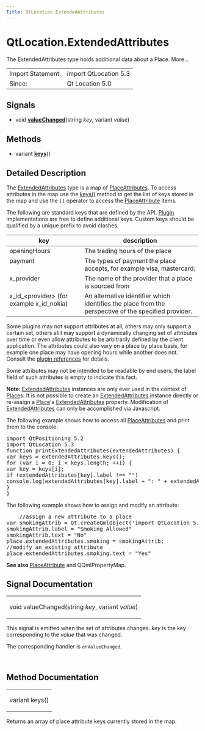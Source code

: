 ```yaml
---
Title: QtLocation.ExtendedAttributes
---
```


# QtLocation.ExtendedAttributes

<span class="subtitle"></span>
<!-- $$$ExtendedAttributes-brief -->
<p>The ExtendedAttributes type holds additional data about a Place. More...</p>
<!-- @@@ExtendedAttributes -->
<table class="alignedsummary">
<tr><td class="memItemLeft rightAlign topAlign"> Import Statement:</td><td class="memItemRight bottomAlign"> import QtLocation 5.3</td></tr><tr><td class="memItemLeft rightAlign topAlign"> Since:</td><td class="memItemRight bottomAlign">  Qt Location 5.0</td></tr></table><ul>
</ul>
<h2 id="signals">Signals</h2>
<ul>
<li class="fn">void <b><b><a href="#valueChanged-signal">valueChanged</a></b></b>(string <i>key</i>, variant <i>value</i>)</li>
</ul>
<h2 id="methods">Methods</h2>
<ul>
<li class="fn">variant <b><b><a href="#keys-method">keys</a></b></b>()</li>
</ul>
<!-- $$$ExtendedAttributes-description -->
<h2 id="details">Detailed Description</h2>
</p>
<p>The <a href="index.html">ExtendedAttributes</a> type is a map of <a href="QtLocation.location-cpp-qml.md#placeattribute">PlaceAttributes</a>. To access attributes in the map use the <a href="#keys-method">keys()</a> method to get the list of keys stored in the map and use the <code>[]</code> operator to access the <a href="QtLocation.location-cpp-qml.md#placeattribute">PlaceAttribute</a> items.</p>
<p>The following are standard keys that are defined by the API. <a href="QtLocation.location-places-qml.md#plugin">Plugin</a> implementations are free to define additional keys. Custom keys should be qualified by a unique prefix to avoid clashes.</p>
<table class="generic">
<thead><tr class="qt-style"><th >key</th><th >description</th></tr></thead>
<tr valign="top"><td >openingHours</td><td >The trading hours of the place</td></tr>
<tr valign="top"><td >payment</td><td >The types of payment the place accepts, for example visa, mastercard.</td></tr>
<tr valign="top"><td >x_provider</td><td >The name of the provider that a place is sourced from</td></tr>
<tr valign="top"><td >x_id_&lt;provider&gt; (for example x_id_nokia)</td><td >An alternative identifier which identifies the place from the perspective of the specified provider.</td></tr>
</table>
<p>Some plugins may not support attributes at all, others may only support a certain set, others still may support a dynamically changing set of attributes over time or even allow attributes to be arbitrarily defined by the client application. The attributes could also vary on a place by place basis, for example one place may have opening hours while another does not. Consult the <a href="QtLocation.qtlocation-index.md#plugin-references-and-parameters">plugin references</a> for details.</p>
<p>Some attributes may not be intended to be readable by end users, the label field of such attributes is empty to indicate this fact.</p>
<p><b>Note: </b><a href="index.html">ExtendedAttributes</a> instances are only ever used in the context of <a href="QtLocation.location-cpp-qml.md#place">Place</a>s. It is not possible to create an <a href="index.html">ExtendedAttributes</a> instance directly or re-assign a <a href="QtLocation.location-cpp-qml.md#place">Place</a>'s <a href="index.html">ExtendedAttributes</a> property. Modification of <a href="index.html">ExtendedAttributes</a> can only be accomplished via Javascript.</p><p>The following example shows how to access all <a href="QtLocation.location-cpp-qml.md#placeattribute">PlaceAttributes</a> and print them to the console:</p>
<pre class="qml">import QtPositioning 5.2
import QtLocation 5.3
<span class="keyword">function</span> <span class="name">printExtendedAttributes</span>(<span class="name">extendedAttributes</span>) {
var <span class="name">keys</span> = <span class="name">extendedAttributes</span>.<span class="name">keys</span>();
<span class="keyword">for</span> (<span class="keyword">var</span> <span class="name">i</span> = <span class="number">0</span>; <span class="name">i</span> <span class="operator">&lt;</span> <span class="name">keys</span>.<span class="name">length</span>; ++<span class="name">i</span>) {
var <span class="name">key</span> = <span class="name">keys</span>[<span class="name">i</span>];
<span class="keyword">if</span> (<span class="name">extendedAttributes</span>[<span class="name">key</span>].<span class="name">label</span> <span class="operator">!==</span> <span class="string">&quot;&quot;</span>)
<span class="name">console</span>.<span class="name">log</span>(<span class="name">extendedAttributes</span>[<span class="name">key</span>].<span class="name">label</span> <span class="operator">+</span> <span class="string">&quot;: &quot;</span> <span class="operator">+</span> <span class="name">extendedAttributes</span>[<span class="name">key</span>].<span class="name">text</span>);
}
}</pre>
<p>The following example shows how to assign and modify an attribute:</p>
<pre class="qml">    <span class="comment">//assign a new attribute to a place</span>
var <span class="name">smokingAttrib</span> = <span class="name">Qt</span>.<span class="name">createQmlObject</span>(<span class="string">'import QtLocation 5.3; PlaceAttribute {}'</span>, <span class="name">place</span>);
<span class="name">smokingAttrib</span>.<span class="name">label</span> <span class="operator">=</span> <span class="string">&quot;Smoking Allowed&quot;</span>
<span class="name">smokingAttrib</span>.<span class="name">text</span> <span class="operator">=</span> <span class="string">&quot;No&quot;</span>
<span class="name">place</span>.<span class="name">extendedAttributes</span>.<span class="name">smoking</span> <span class="operator">=</span> <span class="name">smokingAttrib</span>;
<span class="comment">//modify an existing attribute</span>
<span class="name">place</span>.<span class="name">extendedAttributes</span>.<span class="name">smoking</span>.<span class="name">text</span> <span class="operator">=</span> <span class="string">&quot;Yes&quot;</span></pre>
<p><b>See also </b><a href="QtLocation.location-cpp-qml.md#placeattribute">PlaceAttribute</a> and QQmlPropertyMap.</p>
<!-- @@@ExtendedAttributes -->
<h2>Signal Documentation</h2>
<!-- $$$valueChanged -->
<table class="qmlname"><tr valign="top" id="valueChanged-signal"><td class="tblQmlFuncNode"><p><span class="type">void</span> <span class="name">valueChanged</span>(<span class="type">string</span><i> key</i>, <span class="type">variant</span><i> value</i>)</p></td></tr></table><p>This signal is emitted when the set of attributes changes. <i>key</i> is the key corresponding to the <i>value</i> that was changed.</p>
<p>The corresponding handler is <code>onValueChanged</code>.</p>
<!-- @@@valueChanged -->
<br/>
<h2>Method Documentation</h2>
<!-- $$$keys -->
<table class="qmlname"><tr valign="top" id="keys-method"><td class="tblQmlFuncNode"><p><span class="type">variant</span> <span class="name">keys</span>()</p></td></tr></table><p>Returns an array of place attribute keys currently stored in the map.</p>
<!-- @@@keys -->
<br/>
